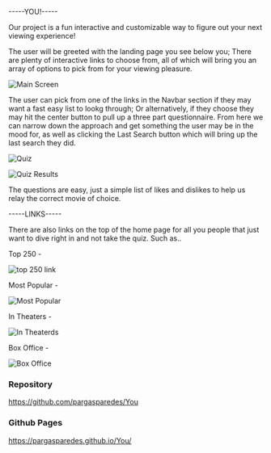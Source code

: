 
-----YOU!-----

Our project is a fun interactive and customizable way to figure out your next viewing experience!

The user will be greeted with the landing page you see below you; There are plenty of interactive links to choose from, all of which will bring you an array of options to pick from for your viewing pleasure.

![Main Screen](./assets/screenshot1.png)

The user can pick from one of the links in the Navbar section if they may want a fast easy list to lookg through; Or alternatively, if they choose they may hit the center button to pull up a three part questionnaire. From here we can narrow down the approach and get something the user may be in the mood for, as well as clicking the Last Search button which will bring up the last search they did.

![Quiz](./assets/screenshot2.png)

![Quiz Results](./assets/screenshot3.png)

The questions are easy, just a simple list of likes and dislikes to help us relay the correct movie of choice.

-----LINKS-----

There are also links on the top of the home page for all you people that just want to dive right in and not take the quiz. Such as..

Top 250 -

![top 250 link](./assets/screenshot6.png)

Most Popular -

![Most Popular](./assets/screenshot5.png)

In Theaters -

![In Theaterds](./assets/screenshot4.png)

Box Office -

![Box Office](./assets/screenshot7.png)

### Repository 
https://github.com/pargasparedes/You

### Github Pages
https://pargasparedes.github.io/You/ 
